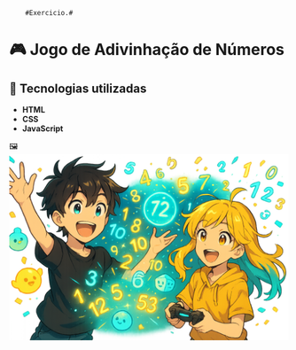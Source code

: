         #Exercicio.#

# 🎮 Jogo de Adivinhação de Números

## 🚀 Tecnologias utilizadas

- **HTML** 
- **CSS** 
- **JavaScript**

🖼️ ![Preview do jogo](fotosite.png)
